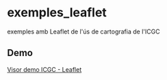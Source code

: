 # exemples_leaflet
exemples amb Leaflet de l'ús de cartografia de l'ICGC

## Demo
[Visor demo ICGC - Leaflet](http://geostarters.github.io/exemples_leaflet/icgc_wms_25831.html)
